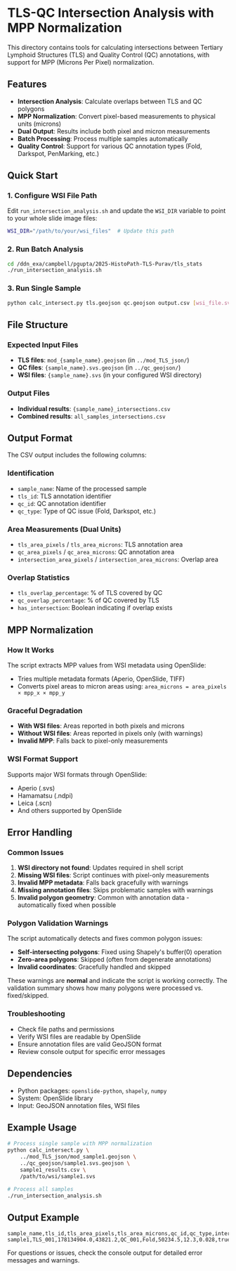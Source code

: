 # TLS-QC Intersection Analysis with MPP Normalization

This directory contains tools for calculating intersections between Tertiary Lymphoid Structures (TLS) and Quality Control (QC) annotations, with support for MPP (Microns Per Pixel) normalization.

## Features

- **Intersection Analysis**: Calculate overlaps between TLS and QC polygons
- **MPP Normalization**: Convert pixel-based measurements to physical units (microns)
- **Dual Output**: Results include both pixel and micron measurements
- **Batch Processing**: Process multiple samples automatically
- **Quality Control**: Support for various QC annotation types (Fold, Darkspot, PenMarking, etc.)

## Quick Start

### 1. Configure WSI File Path
Edit `run_intersection_analysis.sh` and update the `WSI_DIR` variable to point to your whole slide image files:

```bash
WSI_DIR="/path/to/your/wsi_files"  # Update this path
```

### 2. Run Batch Analysis
```bash
cd /ddn_exa/campbell/pgupta/2025-HistoPath-TLS-Purav/tls_stats
./run_intersection_analysis.sh
```

### 3. Run Single Sample
```bash
python calc_intersect.py tls.geojson qc.geojson output.csv [wsi_file.svs]
```

## File Structure

### Expected Input Files
- **TLS files**: `mod_{sample_name}.geojson` (in `../mod_TLS_json/`)
- **QC files**: `{sample_name}.svs.geojson` (in `../qc_geojson/`)
- **WSI files**: `{sample_name}.svs` (in your configured WSI directory)

### Output Files
- **Individual results**: `{sample_name}_intersections.csv`
- **Combined results**: `all_samples_intersections.csv`

## Output Format

The CSV output includes the following columns:

### Identification
- `sample_name`: Name of the processed sample
- `tls_id`: TLS annotation identifier
- `qc_id`: QC annotation identifier
- `qc_type`: Type of QC issue (Fold, Darkspot, etc.)

### Area Measurements (Dual Units)
- `tls_area_pixels` / `tls_area_microns`: TLS annotation area
- `qc_area_pixels` / `qc_area_microns`: QC annotation area  
- `intersection_area_pixels` / `intersection_area_microns`: Overlap area

### Overlap Statistics
- `tls_overlap_percentage`: % of TLS covered by QC
- `qc_overlap_percentage`: % of QC covered by TLS
- `has_intersection`: Boolean indicating if overlap exists

## MPP Normalization

### How It Works
The script extracts MPP values from WSI metadata using OpenSlide:
- Tries multiple metadata formats (Aperio, OpenSlide, TIFF)
- Converts pixel areas to micron areas using: `area_microns = area_pixels × mpp_x × mpp_y`

### Graceful Degradation
- **With WSI files**: Areas reported in both pixels and microns
- **Without WSI files**: Areas reported in pixels only (with warnings)
- **Invalid MPP**: Falls back to pixel-only measurements

### WSI Format Support
Supports major WSI formats through OpenSlide:
- Aperio (.svs)
- Hamamatsu (.ndpi)
- Leica (.scn)
- And others supported by OpenSlide

## Error Handling

### Common Issues
1. **WSI directory not found**: Updates required in shell script
2. **Missing WSI files**: Script continues with pixel-only measurements
3. **Invalid MPP metadata**: Falls back gracefully with warnings
4. **Missing annotation files**: Skips problematic samples with warnings
5. **Invalid polygon geometry**: Common with annotation data - automatically fixed when possible

### Polygon Validation Warnings
The script automatically detects and fixes common polygon issues:
- **Self-intersecting polygons**: Fixed using Shapely's buffer(0) operation
- **Zero-area polygons**: Skipped (often from degenerate annotations)
- **Invalid coordinates**: Gracefully handled and skipped

These warnings are **normal** and indicate the script is working correctly. The validation summary shows how many polygons were processed vs. fixed/skipped.

### Troubleshooting
- Check file paths and permissions
- Verify WSI files are readable by OpenSlide
- Ensure annotation files are valid GeoJSON format
- Review console output for specific error messages

## Dependencies

- Python packages: `openslide-python`, `shapely`, `numpy`
- System: OpenSlide library
- Input: GeoJSON annotation files, WSI files

## Example Usage

```bash
# Process single sample with MPP normalization
python calc_intersect.py \
    ../mod_TLS_json/mod_sample1.geojson \
    ../qc_geojson/sample1.svs.geojson \
    sample1_results.csv \
    /path/to/wsi/sample1.svs

# Process all samples
./run_intersection_analysis.sh
```

## Output Example

```csv
sample_name,tls_id,tls_area_pixels,tls_area_microns,qc_id,qc_type,intersection_area_pixels,intersection_area_microns,tls_overlap_percentage,has_intersection
sample1,TLS_001,178134904.0,43821.2,QC_001,Fold,50234.5,12.3,0.028,true
```

For questions or issues, check the console output for detailed error messages and warnings.
